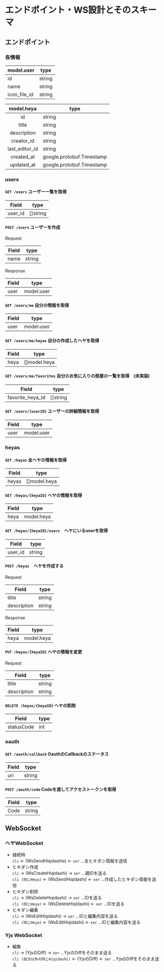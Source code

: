 # エンドポイント・WS設計とそのスキーマ

## エンドポイント
### 各情報


| model.user   | type     |
| ------- | -------- |
| id | string |
| name | string |
|icon_file_id | string |

|   model.heya   | type                      |
|:--------------:| ------------------------- |
|       id       | string                    |
|     title      | string                    |
|  description   | string                    |
|   creator_id   | string                    |
| last_editor_id | string                    |
|   created_at   | google.protobuf.Timestamp |
|   updated_at   | google.protobuf.Timestamp |

### users
#### `GET /users` ユーザー一覧を取得

| Field   | type     |
| ------- | -------- |
| user_id | []string |

#### `POST /users`  ユーザーを作成

Request

| Field   | type     |
| ------- | -------- |
| name | string |

Response

| Field   | type     |
| ------- | -------- |
| user | model.user |

#### `GET /users/me` 自分の情報を取得

| Field   | type     |
| ------- | -------- |
| user | model.user |

#### `GET /users/me/heyas` 自分の作成したヘヤを取得

| Field   | type     |
| ------- | -------- |
| heya | []model.heya |

#### `GET /users/me/favorites` 自分のお気に入りの部屋の一覧を取得　(未実装)

| Field   | type     |
| ------- | -------- |
| favorite_heya_id | []string |

#### `GET /users/{userID}` ユーザーの詳細情報を取得

| Field   | type     |
| ------- | -------- |
| user | model.user |

### heyas
#### `GET /heyas` 全ヘヤの情報を取得

| Field   | type     |
| ------- | -------- |
| heyas | []model.heya |

#### `GET /heyas/{heyaID}` ヘヤの情報を取得

| Field   | type     |
| ------- | -------- |
| heya | model.heya |

#### `GET /heyas/{heyaID}/users`　ヘヤにいるuserを取得

| Field   | type     |
| ------- | -------- |
| user_id | string |

#### `POST /heyas`　ヘヤを作成する
Request

| Field   | type     |
| ------- | -------- |
| title | string |
| description | string |

Response

| Field   | type     |
| ------- | -------- |
| heya | model.heya |

#### `PUT /heyas/{heyaID}` ヘヤの情報を変更
Request

| Field   | type     |
| ------- | -------- |
| title | string |
| description | string |

#### `DELETE /heyas/{heyaID}` ヘヤの削除

| Field   | type     |
| ------- | -------- |
| statusCode | int |

### oauth

#### `GET /aouth/callback` OauthのCallbackのステータス

| Field   | type     |
| ------- | -------- |
| uri | string |

#### `POST /aouth/code` Codeを渡してアクセストークンを取得

Field   | type     |
| ------- | -------- |
| Code | string |

## WebSocket

### ヘヤWebSocket

- 接続時  
`cli` <- (WsSendHiqidashis) <- `ser` ...全ヒキダシ情報を送信
- ヒキダシ作成  
`cli` -> (WsCreateHiqidashi) -> `ser` ...親IDを送る  
`cli (同じHeya)` <- (WsSendHiqidashi) <- `ser` ...作成したヒキダシ情報を送信
- ヒキダシ削除  
`cli` -> (WsDeleteHiqidashi) -> `ser` ...IDを送る  
`cli (同じHeya)` <- (WsDeleteHiqidashi) <- `ser` ...IDを送る
- ヒキダシ編集  
`cli` -> (WsEditHiqidashi) -> `ser` ...IDと編集内容を送る  
`cli (同じHeya)` <- (WsEditHiqidashi) <- `ser` ...IDと編集内容を送る

### Yjs WebSocket

- 編集  
`cli` -> (YjsのDiff) -> `ser` ...YjsのDiffをそのまま送る  
`cli (自分以外の同じHiqidashi)` <- (YjsのDiff) <- `ser` ...YjsのDiffをそのまま送る
